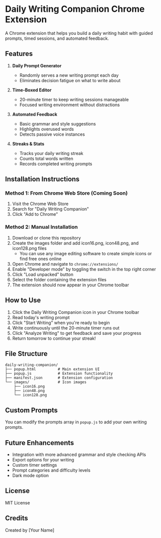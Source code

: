 # Daily Writing Companion Chrome Extension

A Chrome extension that helps you build a daily writing habit with guided prompts, timed sessions, and automated feedback.

## Features

1. **Daily Prompt Generator**

   - Randomly serves a new writing prompt each day
   - Eliminates decision fatigue on what to write about

2. **Time-Boxed Editor**

   - 20-minute timer to keep writing sessions manageable
   - Focused writing environment without distractions

3. **Automated Feedback**

   - Basic grammar and style suggestions
   - Highlights overused words
   - Detects passive voice instances

4. **Streaks & Stats**
   - Tracks your daily writing streak
   - Counts total words written
   - Records completed writing prompts

## Installation Instructions

### Method 1: From Chrome Web Store (Coming Soon)

1. Visit the Chrome Web Store
2. Search for "Daily Writing Companion"
3. Click "Add to Chrome"

### Method 2: Manual Installation

1. Download or clone this repository
2. Create the images folder and add icon16.png, icon48.png, and icon128.png files
   - You can use any image editing software to create simple icons or find free ones online
3. Open Chrome and navigate to `chrome://extensions/`
4. Enable "Developer mode" by toggling the switch in the top right corner
5. Click "Load unpacked" button
6. Select the folder containing the extension files
7. The extension should now appear in your Chrome toolbar

## How to Use

1. Click the Daily Writing Companion icon in your Chrome toolbar
2. Read today's writing prompt
3. Click "Start Writing" when you're ready to begin
4. Write continuously until the 20-minute timer runs out
5. Click "Analyze Writing" to get feedback and save your progress
6. Return tomorrow to continue your streak!

## File Structure

```
daily-writing-companion/
├── popup.html          # Main extension UI
├── popup.js            # Extension functionality
├── manifest.json       # Extension configuration
└── images/             # Icon images
    ├── icon16.png
    ├── icon48.png
    └── icon128.png
```

## Custom Prompts

You can modify the prompts array in `popup.js` to add your own writing prompts.

## Future Enhancements

- Integration with more advanced grammar and style checking APIs
- Export options for your writing
- Custom timer settings
- Prompt categories and difficulty levels
- Dark mode option

## License

MIT License

## Credits

Created by [Your Name]
